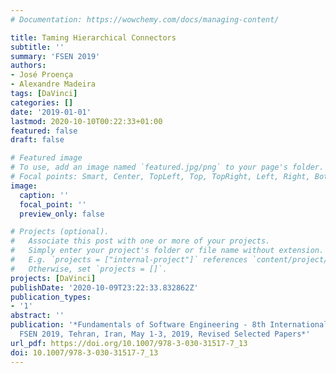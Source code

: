 ```yaml
---
# Documentation: https://wowchemy.com/docs/managing-content/

title: Taming Hierarchical Connectors
subtitle: ''
summary: 'FSEN 2019'
authors:
- José Proença
- Alexandre Madeira
tags: [DaVinci]
categories: []
date: '2019-01-01'
lastmod: 2020-10-10T00:22:33+01:00
featured: false
draft: false

# Featured image
# To use, add an image named `featured.jpg/png` to your page's folder.
# Focal points: Smart, Center, TopLeft, Top, TopRight, Left, Right, BottomLeft, Bottom, BottomRight.
image:
  caption: ''
  focal_point: ''
  preview_only: false

# Projects (optional).
#   Associate this post with one or more of your projects.
#   Simply enter your project's folder or file name without extension.
#   E.g. `projects = ["internal-project"]` references `content/project/deep-learning/index.md`.
#   Otherwise, set `projects = []`.
projects: [DaVinci]
publishDate: '2020-10-09T23:22:33.832862Z'
publication_types:
- '1'
abstract: ''
publication: '*Fundamentals of Software Engineering - 8th International Conference,
  FSEN 2019, Tehran, Iran, May 1-3, 2019, Revised Selected Papers*'
url_pdf: https://doi.org/10.1007/978-3-030-31517-7_13
doi: 10.1007/978-3-030-31517-7_13
---
```

